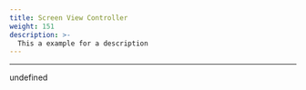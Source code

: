 ```yaml
---
title: Screen View Controller
weight: 151
description: >-
  This a example for a description
---
```


---

undefined

